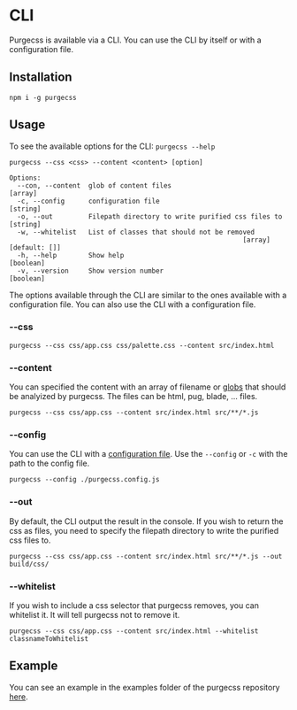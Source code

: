 # CLI

Purgecss is available via a CLI. You can use the CLI by itself or with a configuration file.

## Installation

```
npm i -g purgecss
```

## Usage

To see the available options for the CLI: `purgecss --help`

```
purgecss --css <css> --content <content> [option]

Options:
  --con, --content  glob of content files                                [array]
  -c, --config      configuration file                                  [string]
  -o, --out         Filepath directory to write purified css files to   [string]
  -w, --whitelist   List of classes that should not be removed
                                                           [array] [default: []]
  -h, --help        Show help                                          [boolean]
  -v, --version     Show version number                                [boolean]
```

The options available through the CLI are similar to the ones available with a configuration file. You can also use the CLI with a configuration file.

### --css

```
purgecss --css css/app.css css/palette.css --content src/index.html
```

### --content

You can specified the content with an array of filename or [globs](https://github.com/isaacs/node-glob/blob/master/README.md#glob-primer) that should be analyized by purgecss. The files can be html, pug, blade, ... files.

```
purgecss --css css/app.css --content src/index.html src/**/*.js
```

### --config

You can use the CLI with a [configuration file](/configuration.md). Use the `--config` or `-c` with the path to the config file.

```
purgecss --config ./purgecss.config.js
```

### --out

By default, the CLI output the result in the console. If you wish to return the css as files, you need to specify the filepath directory to write the purified css files to.

```
purgecss --css css/app.css --content src/index.html src/**/*.js --out build/css/
```

### --whitelist

If you wish to include a css selector that purgecss removes, you can whitelist it. It will tell purgecss not to remove it.

```
purgecss --css css/app.css --content src/index.html --whitelist classnameToWhitelist
```

## Example

You can see an example in the examples folder of the purgecss repository [here](https://github.com/FullHuman/purgecss/tree/master/examples/cli/config-file).


